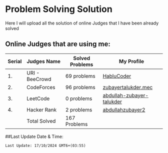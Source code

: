 # Problem Solving Solution

Here I will upload all the solution of online Judges that I have been already solved

## Online Judges that are using me:

| Serial | Judges Name    | Solved Problems | My Profile                                                                     |
| ------ | -------------- | --------------- | ------------------------------------------------------------------------------ |
| 1.     | URI - BeeCrowd | 69 problems     | [HabluCoder](https://judge.beecrowd.com/en/profile/847805)                     |
| 2.     | CodeForces     | 96 problems     | [zubayertalukder.mec](https://codeforces.com/profile/zubayertalukder.mec)      |
| 3.     | LeetCode       | 0 problems      | [abdullah-zubayer-talukder](https://leetcode.com/u/abdullah-zubayer-talukder/) |
| 4.     | Hacker Rank    | 2 problems      | [abdullahzubayer2](https://www.hackerrank.com/profile/abdullahzubayer2)        |
|        | Total Solved   | 167 Problems    |

##Last Update Date & Time:

`Last Update: 17/10/2024 GMT6+(03:55)`
